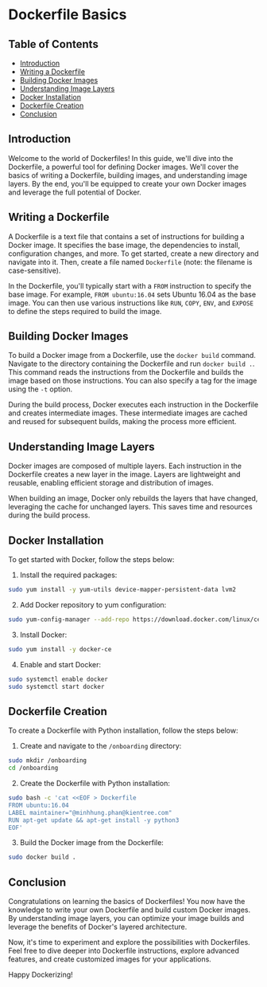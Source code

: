 # Dockerfile Basics

## Table of Contents
- [Introduction](#introduction)
- [Writing a Dockerfile](#writing-a-dockerfile)
- [Building Docker Images](#building-docker-images)
- [Understanding Image Layers](#understanding-image-layers)
- [Docker Installation](#docker-installation)
- [Dockerfile Creation](#dockerfile-creation)
- [Conclusion](#conclusion)

## Introduction

Welcome to the world of Dockerfiles! In this guide, we'll dive into the Dockerfile, a powerful tool for defining Docker images. We'll cover the basics of writing a Dockerfile, building images, and understanding image layers. By the end, you'll be equipped to create your own Docker images and leverage the full potential of Docker.

## Writing a Dockerfile

A Dockerfile is a text file that contains a set of instructions for building a Docker image. It specifies the base image, the dependencies to install, configuration changes, and more. To get started, create a new directory and navigate into it. Then, create a file named `Dockerfile` (note: the filename is case-sensitive).

In the Dockerfile, you'll typically start with a `FROM` instruction to specify the base image. For example, `FROM ubuntu:16.04` sets Ubuntu 16.04 as the base image. You can then use various instructions like `RUN`, `COPY`, `ENV`, and `EXPOSE` to define the steps required to build the image.

## Building Docker Images

To build a Docker image from a Dockerfile, use the `docker build` command. Navigate to the directory containing the Dockerfile and run `docker build .`. This command reads the instructions from the Dockerfile and builds the image based on those instructions. You can also specify a tag for the image using the `-t` option.

During the build process, Docker executes each instruction in the Dockerfile and creates intermediate images. These intermediate images are cached and reused for subsequent builds, making the process more efficient.

## Understanding Image Layers

Docker images are composed of multiple layers. Each instruction in the Dockerfile creates a new layer in the image. Layers are lightweight and reusable, enabling efficient storage and distribution of images.

When building an image, Docker only rebuilds the layers that have changed, leveraging the cache for unchanged layers. This saves time and resources during the build process.

## Docker Installation

To get started with Docker, follow the steps below:

1. Install the required packages:
```bash
sudo yum install -y yum-utils device-mapper-persistent-data lvm2
```

2. Add Docker repository to yum configuration:
```bash
sudo yum-config-manager --add-repo https://download.docker.com/linux/centos/docker-ce.repo
```

3. Install Docker:
```bash
sudo yum install -y docker-ce
```

4. Enable and start Docker:
```bash
sudo systemctl enable docker
sudo systemctl start docker
```

## Dockerfile Creation

To create a Dockerfile with Python installation, follow the steps below:

1. Create and navigate to the `/onboarding` directory:
```bash
sudo mkdir /onboarding
cd /onboarding
```

2. Create the Dockerfile with Python installation:
```bash
sudo bash -c 'cat <<EOF > Dockerfile
FROM ubuntu:16.04
LABEL maintainer="@minhhung.phan@kientree.com"
RUN apt-get update && apt-get install -y python3
EOF'
```

3. Build the Docker image from the Dockerfile:
```bash
sudo docker build .
```

## Conclusion

Congratulations on learning the basics of Dockerfiles! You now have the knowledge to write your own Dockerfile and build custom Docker images. By understanding image layers, you can optimize your image builds and leverage the benefits of Docker's layered architecture.

Now, it's time to experiment and explore the possibilities with Dockerfiles. Feel free to dive deeper into Dockerfile instructions, explore advanced features, and create customized images for your applications.

Happy Dockerizing!
